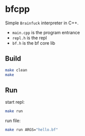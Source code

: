 # bfcpp

Simple `Brainfuck` interpreter in C++.

- `main.cpp` is the program entrance
- `repl.h` is the repl
- `bf.h` is the bf core lib

## Build

``` bash
make clean
make
```

## Run

start repl:

``` bash
make run
```

run file:

``` bash
make run ARGS="hello.bf"
```
